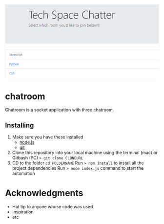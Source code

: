 ![chatter](https://github.com/EthanDow/chatroom/blob/master/Capture.PNG)

# chatroom
Chatroom is a socket application with three chatroom. 

## Installing
1. Make sure you have these installed
	- [node.js](http://nodejs.org/)
	- [git](http://git-scm.com/)
2. Clone this repository into your local machine using the terminal (mac) or Gitbash (PC) `> git clone CLONEURL`
3. CD to the folder `cd FOLDERNAME`
Run `> npm install` to install all the project dependencies
Run `> node index.js` command to start the automation

# Acknowledgments
- Hat tip to anyone whose code was used
- Inspiration
- etc
